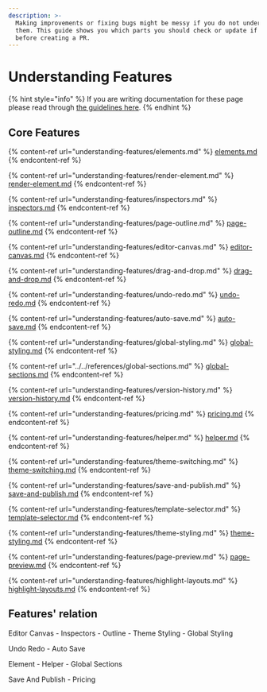```yaml
---
description: >-
  Making improvements or fixing bugs might be messy if you do not understand
  them. This guide shows you which parts you should check or update if needed
  before creating a PR.
---
```


# Understanding Features

{% hint style="info" %}
If you are writing documentation for these page please read through [the guidelines here](understanding-features/core-mechanism-documentation-guidelines.md).
{% endhint %}

## Core Features

{% content-ref url="understanding-features/elements.md" %}
[elements.md](understanding-features/elements.md)
{% endcontent-ref %}

{% content-ref url="understanding-features/render-element.md" %}
[render-element.md](understanding-features/render-element.md)
{% endcontent-ref %}

{% content-ref url="understanding-features/inspectors.md" %}
[inspectors.md](understanding-features/inspectors.md)
{% endcontent-ref %}

{% content-ref url="understanding-features/page-outline.md" %}
[page-outline.md](understanding-features/page-outline.md)
{% endcontent-ref %}

{% content-ref url="understanding-features/editor-canvas.md" %}
[editor-canvas.md](understanding-features/editor-canvas.md)
{% endcontent-ref %}

{% content-ref url="understanding-features/drag-and-drop.md" %}
[drag-and-drop.md](understanding-features/drag-and-drop.md)
{% endcontent-ref %}

{% content-ref url="understanding-features/undo-redo.md" %}
[undo-redo.md](understanding-features/undo-redo.md)
{% endcontent-ref %}

{% content-ref url="understanding-features/auto-save.md" %}
[auto-save.md](understanding-features/auto-save.md)
{% endcontent-ref %}

{% content-ref url="understanding-features/global-styling.md" %}
[global-styling.md](understanding-features/global-styling.md)
{% endcontent-ref %}

{% content-ref url="../../references/global-sections.md" %}
[global-sections.md](../../references/global-sections.md)
{% endcontent-ref %}

{% content-ref url="understanding-features/version-history.md" %}
[version-history.md](understanding-features/version-history.md)
{% endcontent-ref %}

{% content-ref url="understanding-features/pricing.md" %}
[pricing.md](understanding-features/pricing.md)
{% endcontent-ref %}

{% content-ref url="understanding-features/helper.md" %}
[helper.md](understanding-features/helper.md)
{% endcontent-ref %}

{% content-ref url="understanding-features/theme-switching.md" %}
[theme-switching.md](understanding-features/theme-switching.md)
{% endcontent-ref %}

{% content-ref url="understanding-features/save-and-publish.md" %}
[save-and-publish.md](understanding-features/save-and-publish.md)
{% endcontent-ref %}

{% content-ref url="understanding-features/template-selector.md" %}
[template-selector.md](understanding-features/template-selector.md)
{% endcontent-ref %}

{% content-ref url="understanding-features/theme-styling.md" %}
[theme-styling.md](understanding-features/theme-styling.md)
{% endcontent-ref %}

{% content-ref url="understanding-features/page-preview.md" %}
[page-preview.md](understanding-features/page-preview.md)
{% endcontent-ref %}

{% content-ref url="understanding-features/highlight-layouts.md" %}
[highlight-layouts.md](understanding-features/highlight-layouts.md)
{% endcontent-ref %}

## Features' relation

Editor Canvas - Inspectors - Outline - Theme Styling - Global Styling

Undo Redo - Auto Save

Element - Helper - Global Sections

Save And Publish - Pricing



